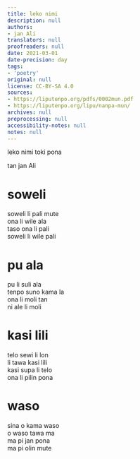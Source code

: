 ```yaml
---
title: leko nimi
description: null
authors:
- jan Ali
translators: null
proofreaders: null
date: 2021-03-01
date-precision: day
tags:
- 'poetry'
original: null
license: CC-BY-SA 4.0
sources:
- https://liputenpo.org/pdfs/0002mun.pdf
- https://liputenpo.org/lipu/nanpa-mun/
archives: null
preprocessing: null
accessibility-notes: null
notes: null
---
```


leko nimi toki pona

tan jan Ali

# soweli

soweli li pali mute  
ona li wile ala  
taso ona li pali  
soweli li wile pali

# pu ala

pu li suli ala  
tenpo suno kama la  
ona li moli tan  
ni ale li moli

# kasi lili

telo sewi li lon  
li tawa kasi lili  
kasi supa li telo  
ona li pilin pona

# waso

sina o kama waso  
o waso tawa ma  
ma pi jan pona  
ma pi olin mute